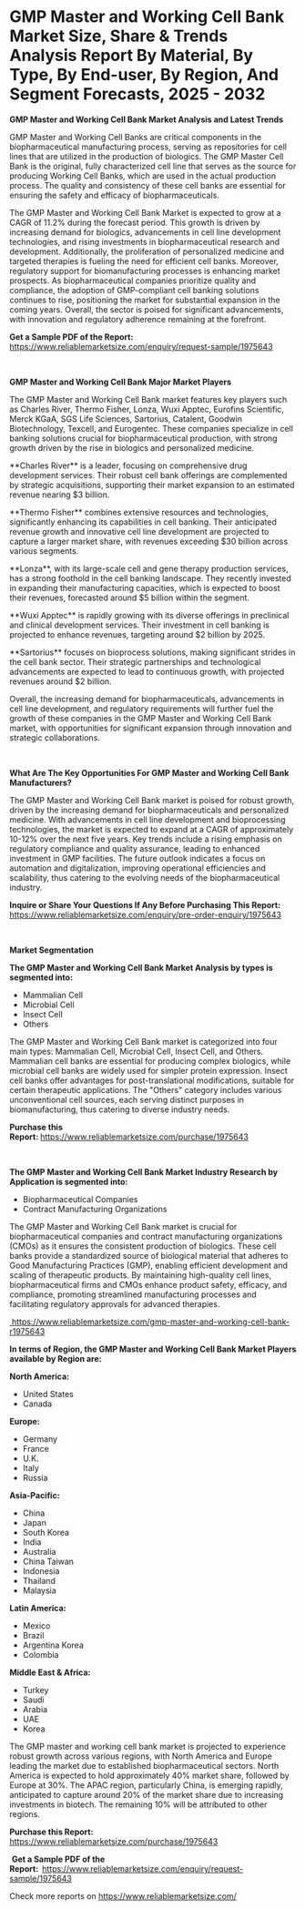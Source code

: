 <p><h1>GMP Master and Working Cell Bank Market Size, Share & Trends Analysis Report By Material, By Type, By End-user, By Region, And Segment Forecasts, 2025 - 2032</h1></p><p><strong>GMP Master and Working Cell Bank Market Analysis and Latest Trends</strong></p>
<p><p>GMP Master and Working Cell Banks are critical components in the biopharmaceutical manufacturing process, serving as repositories for cell lines that are utilized in the production of biologics. The GMP Master Cell Bank is the original, fully characterized cell line that serves as the source for producing Working Cell Banks, which are used in the actual production process. The quality and consistency of these cell banks are essential for ensuring the safety and efficacy of biopharmaceuticals.</p><p>The GMP Master and Working Cell Bank Market is expected to grow at a CAGR of 11.2% during the forecast period. This growth is driven by increasing demand for biologics, advancements in cell line development technologies, and rising investments in biopharmaceutical research and development. Additionally, the proliferation of personalized medicine and targeted therapies is fueling the need for efficient cell banks. Moreover, regulatory support for biomanufacturing processes is enhancing market prospects. As biopharmaceutical companies prioritize quality and compliance, the adoption of GMP-compliant cell banking solutions continues to rise, positioning the market for substantial expansion in the coming years. Overall, the sector is poised for significant advancements, with innovation and regulatory adherence remaining at the forefront.</p></p>
<p><strong>Get a Sample PDF of the Report:&nbsp;</strong> <a href="https://www.reliablemarketsize.com/enquiry/request-sample/1975643?utm_campaign=3172&utm_medium=2&utm_source=Github&utm_content=ia&utm_term=03042025&utm_id=gmp-master-and-working-cell-bank">https://www.reliablemarketsize.com/enquiry/request-sample/1975643</a></p>
<p>&nbsp;</p>
<p><strong>GMP Master and Working Cell Bank Major Market Players</strong></p>
<p><p>The GMP Master and Working Cell Bank market features key players such as Charles River, Thermo Fisher, Lonza, Wuxi Apptec, Eurofins Scientific, Merck KGaA, SGS Life Sciences, Sartorius, Catalent, Goodwin Biotechnology, Texcell, and Eurogentec. These companies specialize in cell banking solutions crucial for biopharmaceutical production, with strong growth driven by the rise in biologics and personalized medicine.</p><p>**Charles River** is a leader, focusing on comprehensive drug development services. Their robust cell bank offerings are complemented by strategic acquisitions, supporting their market expansion to an estimated revenue nearing $3 billion.</p><p>**Thermo Fisher** combines extensive resources and technologies, significantly enhancing its capabilities in cell banking. Their anticipated revenue growth and innovative cell line development are projected to capture a larger market share, with revenues exceeding $30 billion across various segments.</p><p>**Lonza**, with its large-scale cell and gene therapy production services, has a strong foothold in the cell banking landscape. They recently invested in expanding their manufacturing capacities, which is expected to boost their revenues, forecasted around $5 billion within the segment.</p><p>**Wuxi Apptec** is rapidly growing with its diverse offerings in preclinical and clinical development services. Their investment in cell banking is projected to enhance revenues, targeting around $2 billion by 2025.</p><p>**Sartorius** focuses on bioprocess solutions, making significant strides in the cell bank sector. Their strategic partnerships and technological advancements are expected to lead to continuous growth, with projected revenues around $2 billion.</p><p>Overall, the increasing demand for biopharmaceuticals, advancements in cell line development, and regulatory requirements will further fuel the growth of these companies in the GMP Master and Working Cell Bank market, with opportunities for significant expansion through innovation and strategic collaborations.</p></p>
<p>&nbsp;</p>
<p><strong>What Are The Key Opportunities For GMP Master and Working Cell Bank Manufacturers?</strong></p>
<p><p>The GMP Master and Working Cell Bank market is poised for robust growth, driven by the increasing demand for biopharmaceuticals and personalized medicine. With advancements in cell line development and bioprocessing technologies, the market is expected to expand at a CAGR of approximately 10-12% over the next five years. Key trends include a rising emphasis on regulatory compliance and quality assurance, leading to enhanced investment in GMP facilities. The future outlook indicates a focus on automation and digitalization, improving operational efficiencies and scalability, thus catering to the evolving needs of the biopharmaceutical industry.</p></p>
<p><strong>Inquire or Share Your Questions If Any Before Purchasing This Report:</strong> <a href="https://www.reliablemarketsize.com/enquiry/pre-order-enquiry/1975643?utm_campaign=3172&utm_medium=2&utm_source=Github&utm_content=ia&utm_term=03042025&utm_id=gmp-master-and-working-cell-bank">https://www.reliablemarketsize.com/enquiry/pre-order-enquiry/1975643</a></p>
<p>&nbsp;</p>
<p><strong>Market Segmentation</strong></p>
<p><strong>The GMP Master and Working Cell Bank Market Analysis by types is segmented into:</strong></p>
<p><ul><li>Mammalian Cell</li><li>Microbial Cell</li><li>Insect Cell</li><li>Others</li></ul></p>
<p><p>The GMP Master and Working Cell Bank market is categorized into four main types: Mammalian Cell, Microbial Cell, Insect Cell, and Others. Mammalian cell banks are essential for producing complex biologics, while microbial cell banks are widely used for simpler protein expression. Insect cell banks offer advantages for post-translational modifications, suitable for certain therapeutic applications. The "Others" category includes various unconventional cell sources, each serving distinct purposes in biomanufacturing, thus catering to diverse industry needs.</p></p>
<p><strong>Purchase this Report:&nbsp;</strong><a href="https://www.reliablemarketsize.com/purchase/1975643?utm_campaign=3172&utm_medium=2&utm_source=Github&utm_content=ia&utm_term=03042025&utm_id=gmp-master-and-working-cell-bank">https://www.reliablemarketsize.com/purchase/1975643</a></p>
<p>&nbsp;</p>
<p><strong>The GMP Master and Working Cell Bank Market Industry Research by Application is segmented into:</strong></p>
<p><ul><li>Biopharmaceutical Companies</li><li>Contract Manufacturing Organizations</li></ul></p>
<p><p>The GMP Master and Working Cell Bank market is crucial for biopharmaceutical companies and contract manufacturing organizations (CMOs) as it ensures the consistent production of biologics. These cell banks provide a standardized source of biological material that adheres to Good Manufacturing Practices (GMP), enabling efficient development and scaling of therapeutic products. By maintaining high-quality cell lines, biopharmaceutical firms and CMOs enhance product safety, efficacy, and compliance, promoting streamlined manufacturing processes and facilitating regulatory approvals for advanced therapies.</p></p>
<p><a href="https://www.reliablemarketsize.com/gmp-master-and-working-cell-bank-r1975643?utm_campaign=3172&utm_medium=2&utm_source=Github&utm_content=ia&utm_term=03042025&utm_id=gmp-master-and-working-cell-bank">&nbsp;https://www.reliablemarketsize.com/gmp-master-and-working-cell-bank-r1975643</a></p>
<p><strong>In terms of Region, the GMP Master and Working Cell Bank Market Players available by Region are:</strong></p>
<p>
    <p> <strong> North America: </strong>
        <ul>
            <li>United States</li>
            <li>Canada</li>
        </ul>
        </p> 
    <p> <strong> Europe: </strong>
        <ul>
            <li>Germany</li>
            <li>France</li>
            <li>U.K.</li>
            <li>Italy</li>
            <li>Russia</li>
        </ul>
        </p> 
    <p> <strong> Asia-Pacific: </strong>
        <ul>
            <li>China</li>
            <li>Japan</li>
            <li>South Korea</li>
            <li>India</li>
            <li>Australia</li>
            <li>China Taiwan</li>
            <li>Indonesia</li>
            <li>Thailand</li>
            <li>Malaysia</li>
        </ul>
        </p> 
    <p> <strong> Latin America: </strong>
        <ul>
            <li>Mexico</li>
            <li>Brazil</li>
            <li>Argentina Korea</li>
            <li>Colombia</li>
        </ul>
        </p> 
    <p> <strong> Middle East & Africa: </strong>
        <ul>
            <li>Turkey</li>
            <li>Saudi</li>
            <li>Arabia</li>
            <li>UAE</li>
            <li>Korea</li>
        </ul>
    </p>
    </p>
<p><p>The GMP master and working cell bank market is projected to experience robust growth across various regions, with North America and Europe leading the market due to established biopharmaceutical sectors. North America is expected to hold approximately 40% market share, followed by Europe at 30%. The APAC region, particularly China, is emerging rapidly, anticipated to capture around 20% of the market share due to increasing investments in biotech. The remaining 10% will be attributed to other regions.</p></p>
<p><strong>Purchase this Report: </strong><a href="https://www.reliablemarketsize.com/purchase/1975643?utm_campaign=3172&utm_medium=2&utm_source=Github&utm_content=ia&utm_term=03042025&utm_id=gmp-master-and-working-cell-bank">https://www.reliablemarketsize.com/purchase/1975643</a></p>
<p>&nbsp;<strong>Get a Sample PDF of the Report:&nbsp;&nbsp;</strong><a href="https://www.reliablemarketsize.com/enquiry/request-sample/1975643?utm_campaign=3172&utm_medium=2&utm_source=Github&utm_content=ia&utm_term=03042025&utm_id=gmp-master-and-working-cell-bank">https://www.reliablemarketsize.com/enquiry/request-sample/1975643</a></p>
<p><strong></strong></p>
<p>Check more reports on <a href="https://www.reliablemarketsize.com/?utm_campaign=3172&utm_medium=2&utm_source=Github&utm_content=ia&utm_term=03042025&utm_id=gmp-master-and-working-cell-bank">https://www.reliablemarketsize.com/</a></p>